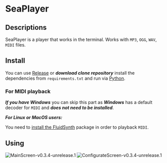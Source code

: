 # SeaPlayer
## Descriptions
SeaPlayer is a player that works in the terminal. Works with `MP3`, `OGG`, `WAV`, `MIDI` files.

## Install 
You can use [Release](https://github.com/romanin-rf/sea-player/releases) or ***download clone repository*** install the dependencies from `requirements.txt` and run via [Python](https://www.python.org).

### For MIDI playback
***If you have Windows*** you can skip this part as ***Windows*** has a default decoder for `MIDI` and ***does not need to be installed***.


***For Linux or MacOS users:***

You need to [install the FluidSynth](https://github.com/FluidSynth/fluidsynth/wiki/Download) package in order to playback `MIDI`.

## Using
![MainScreen-v0.3.4-unrelease.1](https://github.com/romanin-rf/SeaPlayer/assets/60302782/80b1cf95-7801-4fdd-9336-4d566804735a)
![ConfigurateScreen-v0.3.4-unrelease.1](https://github.com/romanin-rf/SeaPlayer/assets/60302782/79ca17ad-d4af-4cc6-84d7-9329855746e9)
